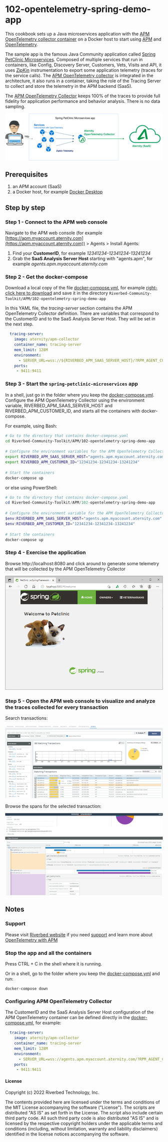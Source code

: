 # 102-opentelemetry-spring-demo-app

This cookbook sets up a Java microservices application with the [APM OpenTelemetry collector container](https://hub.docker.com/r/aternity/apm-collector) on a Docker host to start using [APM](https://www.riverbed.com/products/application-performance-monitoring/) and [OpenTelemetry](https://opentelemetry.io/).

The sample app is the famous Java Community application called [Spring PetClinic Microservices](https://github.com/spring-petclinic/spring-petclinic-microservices). Composed of multiple services that run in containers, like Config, Discovery Server, Customers, Vets, Visits and API, it uses [ZipKin](https://zipkin.io/) instrumentation to export some application telemetry (traces for the service calls). The [APM OpenTelemetry collector](https://hub.docker.com/r/aternity/apm-collector) is integrated in the architecture, it also runs in a container, taking the role of the Tracing Server to collect and store the telemetry in the APM backend (SaaS). 

The [APM OpenTelemetry Collector](https://hub.docker.com/r/aternity/apm-collector) keeps 100% of the traces to provide full fidelity for application performance and behavior analysis. There is no data sampling.

![diagram](images/102-diagram.png)

## Prerequisites

1. an APM account (SaaS)
2. a Docker host, for example [Docker Desktop](https://www.docker.com/products/docker-desktop)

## Step by step

### Step 1 - Connect to the APM web console

Navigate to the APM web console (for example [https://apm.myaccount.aternity.com](https://apm.myaccount.aternity.com)) > Agents > Install Agents:

1. Find your **CustomerID**, for example *12341234-12341234-13241234*
2. Grab the **SaaS Analysis Server Host** starting with "agents.apm", for example *agents.apm.myaccount.aternity.com*

### Step 2 - Get the docker-compose

Download a local copy of the file [docker-compose.yml](docker-compose.yml), for example  [right-click here to download](https://raw.githubusercontent.com/riverbed/Riverbed-Community-Toolkit/refs/heads/master/APM/102-opentelemetry-spring-demo-app/docker-compose.yml) and save it in the directory `Riverbed-Community-Toolkit/APM/102-opentelemetry-spring-demo-app`

In this YAML file, the *tracing-server* section contains the APM OpenTelemetry Collector definition. There are variables that correspond to the CustomerID and to the SaaS Analysis Server Host. They will be set in the next step. 

```yaml
  tracing-server:
    image: aternity/apm-collector
    container_name: tracing-server
    mem_limit: 128M
    environment:
      - SERVER_URL=wss://${RIVERBED_APM_SAAS_SERVER_HOST}/?RPM_AGENT_CUSTOMER_ID=${ATERNITY_CUSTOMER_ID}
    ports:
     - 9411:9411
```

### Step 3 - Start the `spring-petclinic-microservices` app

In a shell, just go in the folder where you keep the [docker-compose.yml](docker-compose.yml). Configure the APM OpenTelemetry Collector using the environment variable, RIVERBED_APM_SAAS_SERVER_HOST and RIVERBED_APM_CUSTOMER_ID, and starts all the containers with docker-compose.

For example, using Bash:

```bash
# Go to the directory that contains docker-compose.yaml
cd Riverbed-Community-Toolkit/APM/102-opentelemetry-spring-demo-app

# Configure the environment variables for the APM OpenTelemetry Collector
export RIVERBED_APM_SAAS_SERVER_HOST="agents.apm.myaccount.aternity.com"
export RIVERBED_APM_CUSTOMER_ID="12341234-12341234-13241234"

# Start the containers
docker-compose up
```

or else using PowerShell:

```PowerShell
# Go to the directory that contains docker-compose.yaml
cd Riverbed-Community-Toolkit/APM/102-opentelemetry-spring-demo-app

# Configure the environment variable for the APM OpenTelemetry Collector
$env:RIVERBED_APM_SAAS_SERVER_HOST="agents.apm.myaccount.aternity.com"
$env:RIVERBED_APM_CUSTOMER_ID="12341234-12341234-13241234"

# Start the containers
docker-compose up
```

### Step 4 - Exercise the application

Browse http://localhost:8080 and click around to generate some telemetry that will be collected by the APM OpenTelemetry Collector

![spring petclinic](images/spring-petclinic.png)

### Step 5 - Open the APM web console to visualize and analyze the traces collected for every transaction

Search transactions:

![APM OpenTelemetry every transaction](images/aternity-apm-webconsoles-every-transactions.png)

Browse the spans for the selected transaction:

![APM OpenTelemetry Span Browser](images/aternity-apm-spring-transaction-details-span-browser.png)

## Notes 

### Support

Please visit [Riverbed website](https://www.riverbed.com/products/application-performance-monitoring) if you need [support](https://support.riverbed.com) and learn more about [OpenTelemetry with APM](https://www.riverbed.com/products/application-performance-monitoring)

### Stop the app and all the containers

Press CTRL + C in the shell where it is running.

Or in a shell, go to the folder where you keep the [docker-compose.yml](docker-compose.yml) and run:

```shell
docker-compose down
```

### Configuring APM OpenTelemetry Collector

The CustomerID and the SaaS Analysis Server Host configuration of the APM OpenTelemetry container can be defined directly in the [docker-compose.yml](docker-compose.yml), for example:

```yaml
  tracing-server:
    image: aternity/apm-collector
    container_name: tracing-server
    mem_limit: 128M
    environment:
      - SERVER_URL=wss://agents.apm.myaccount.aternity.com/?RPM_AGENT_CUSTOMER_ID=12341234-12341234-13241234
    ports:
     - 9411:9411
```

#### License

Copyright (c) 2022 Riverbed Technology, Inc. 

The contents provided here are licensed under the terms and conditions of the MIT License accompanying the software ("License"). The scripts are distributed "AS IS" as set forth in the License. The script also include certain third party code. All such third party code is also distributed "AS IS" and is licensed by the respective copyright holders under the applicable terms and conditions (including, without limitation, warranty and liability disclaimers) identified in the license notices accompanying the software.
